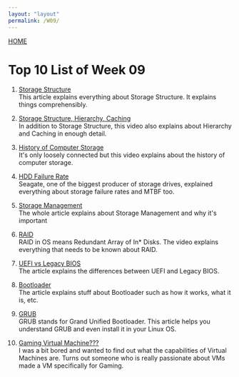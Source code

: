 ```yaml
---
layout: "layout"
permalink: /W09/
---
```


[HOME](../)

# Top 10 List of Week 09

1. [Storage Structure](https://www.geeksforgeeks.org/storage-structure-in-operating-systems/)<br>
This article explains everything about Storage Structure. It explains things comprehensibly.

2. [Storage Structure, Hierarchy, Caching](https://www.youtube.com/watch?v=Uu-una86YAU)<br>
In addition to Storage Structure, this video also explains about Hierarchy and Caching in enough detail.

3. [History of Computer Storage](https://www.youtube.com/watch?v=-KRLWGaIunA)<br>
It's only loosely connected but this video explains about the history of computer storage.

4. [HDD Failure Rate](https://www.seagate.com/id/id/support/kb/hard-disk-drive-reliability-and-mtbf-afr-174791en/)<br>
Seagate, one of the biggest producer of storage drives, explained everything about storage failure rates and MTBF too.

5. [Storage Management](https://www.geeksforgeeks.org/storage-management)<br>
The whole article explains about Storage Management and why it's important

6. [RAID](https://www.youtube.com/watch?v=BZE4cIm23Js)<br>
RAID in OS means Redundant Array of In* Disks. The video explains everything that needs to be known about RAID.

7. [UEFI vs Legacy BIOS](https://phoenixts.com/blog/uefi-vs-legacy-bios/)<br>
The article explains the differences between UEFI and Legacy BIOS.

8. [Bootloader](https://www.ionos.com/digitalguide/server/configuration/what-is-a-bootloader/)<br>
The article explains stuff about Bootloader such as how it works, what it is, etc.

9. [GRUB](https://www.tutorialspoint.com/what-is-grub-in-linux)<br>
GRUB stands for Grand Unified Bootloader. This article helps you understand GRUB and even install it in your Linux OS.

10. [Gaming Virtual Machine???](https://www.youtube.com/watch?v=BNLnTCqUMyY)<br>
I was a bit bored and wanted to find out what the capabilities of Virtual Machines are. Turns out someone who is really passionate about VMs made a VM specifically for Gaming.